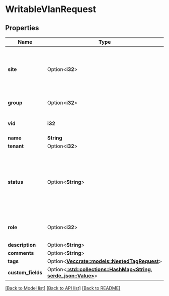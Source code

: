 # WritableVlanRequest

## Properties

Name | Type | Description | Notes
------------ | ------------- | ------------- | -------------
**site** | Option<**i32**> | The specific site to which this VLAN is assigned (if any) | [optional]
**group** | Option<**i32**> | VLAN group (optional) | [optional]
**vid** | **i32** | Numeric VLAN ID (1-4094) | 
**name** | **String** |  | 
**tenant** | Option<**i32**> |  | [optional]
**status** | Option<**String**> | Operational status of this VLAN  * `active` - Active * `reserved` - Reserved * `deprecated` - Deprecated | [optional]
**role** | Option<**i32**> | The primary function of this VLAN | [optional]
**description** | Option<**String**> |  | [optional]
**comments** | Option<**String**> |  | [optional]
**tags** | Option<[**Vec<crate::models::NestedTagRequest>**](NestedTagRequest.md)> |  | [optional]
**custom_fields** | Option<[**::std::collections::HashMap<String, serde_json::Value>**](serde_json::Value.md)> |  | [optional]

[[Back to Model list]](../README.md#documentation-for-models) [[Back to API list]](../README.md#documentation-for-api-endpoints) [[Back to README]](../README.md)


